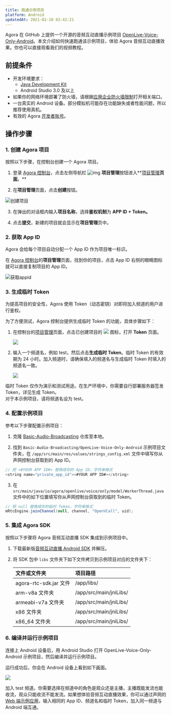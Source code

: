 ```yaml
---
title: 跑通示例项目
platform: Android
updatedAt: 2021-02-18 02:42:21
---
```


Agora 在 GitHub 上提供一个开源的音频互动直播示例项目 [OpenLive-Voice-Only-Android](https://github.com/AgoraIO/Basic-Audio-Broadcasting/tree/master/OpenLive-Voice-Only-Android)。本文介绍如何快速跑通该示例项目，体验 Agora 音频互动直播效果。你也可以直接观看我们的视频教程。

## 前提条件

- 开发环境要求：
  - [Java Development Kit](https://www.oracle.com/java/technologies/javase-downloads.html)
  - Android Studio 3.0 及以上
- 如果你的网络环境部署了防火墙，请根据[应用企业防火墙限制](https://docs.agora.io/cn/Agora%20Platform/firewall?platform=Android)打开相关端口。
- 一台真实的 Android 设备。部分模拟机可能存在功能缺失或者性能问题，所以推荐使用真机。
- 有效的 Agora [开发者账号](https://docs.agora.io/cn/Agora%20Platform/sign_in_and_sign_up)。

## 操作步骤

### 1. 创建 Agora 项目

按照以下步骤，在控制台创建一个 Agora 项目。

1. 登录 [Agora 控制台](https://console.agora.io/)，点击左侧导航栏 ![img](https://web-cdn.agora.io/docs-files/1594283671161) **项目管理**按钮进入**[项目管理](https://console.agora.io/projects)**页面**。**

2. 在**项目管理**页面，点击**创建**按钮。

![创建项目](https://web-cdn.agora.io/docs-files/1594287028966)

3. 在弹出的对话框内输入**项目名称**，选择**鉴权机制**为 **APP ID + Token。**

4. 点击**提交**，新建的项目就会显示在**项目管理**页中。

### 2. 获取 App ID

Agora 会给每个项目自动分配一个 App ID 作为项目唯一标识。

在 [Agora 控制台](https://console.agora.io/)的**项目管理**页面，找到你的项目，点击 App ID 右侧的眼睛图标就可以直接复制项目的 App ID。

![获取appid](https://web-cdn.agora.io/docs-files/1603974707121)

### 3. 生成临时 Token

为提高项目的安全性，Agora 使用 Token（动态密钥）对即将加入频道的用户进行鉴权。

为了方便测试，Agora 控制台提供生成临时 Token 的功能，具体步骤如下：

1. 在控制台的[项目管理](https://console.agora.io/projects)页面，点击已创建项目的 ![](https://web-cdn.agora.io/docs-files/1574923151660) 图标，打开 **Token** 页面。

   ![](https://web-cdn.agora.io/docs-files/1574922827899)

2. 输入一个频道名，例如 test，然后点击**生成临时 Token**。临时 Token 的有效期为 24 小时。加入频道时，请确保填入的频道名与生成临时 Token 时填入的频道名一致。

   ![](https://web-cdn.agora.io/docs-files/1574928082984)

<div class="alert note">临时 Token 仅作为演示和测试用途。在生产环境中，你需要自行部署服务器签发 Token，详见<a href="token_server">生成 Token</a >。</div>

<div class="alert note">对于本示例项目，请将频道名设为 test。</div>
 
 ### 4. 配置示例项目

参考以下步骤配置示例项目：

1. 克隆 [Basic-Audio-Broadcasting](https://github.com/AgoraIO/Basic-Audio-Broadcasting) 仓库至本地。

2. 找到 `Basic-Audio-Broadcasting/OpenLive-Voice-Only-Android` 示例项目文件夹，在 `/app/src/main/res/values/strings_config.xml` 文件中填写你从声网控制台获取到的 App ID。

```java
// 把 <#YOUR APP ID#> 替换成你的 App ID，字符串格式
<string name="private_app_id"><#YOUR APP ID#></string>
```

3. 在 `src/main/java/io/agora/openlive/voice/only/model/WorkerThread.java` 文件中的如下位置填写你从声网控制台获取到的临时 Token。

```java
// 把 null 替换成你的临时 Token，字符串格式
mRtcEngine.joinChannel(null, channel, "OpenVCall", uid);
```

### 5. 集成 Agora SDK

按照以下步骤将 Agora 音频互动直播 SDK 集成到示例项目中。

1. 下载最新版[音频互动直播 Android SDK](https://docs.agora.io/cn/Interactive%20Broadcast/downloads?platform=All%20Platforms) 并解压。

2. 将 SDK 包中 `libs` 文件夹下如下文件拷贝到示例项目对应的文件夹下：

   | 文件或文件夹           | 项目路径               |
   | :--------------------- | :--------------------- |
   | agora-rtc-sdk.jar 文件 | /app/libs/             |
   | arm-v8a 文件夹         | /app/src/main/jniLibs/ |
   | armeabi-v7a 文件夹     | /app/src/main/jniLibs/ |
   | x86 文件夹             | /app/src/main/jniLibs/ |
   | x86_64 文件夹          | /app/src/main/jniLibs/ |

### 6. 编译并运行示例项目

连接上 Android 设备后，用 Android Studio 打开 OpenLive-Voice-Only-Android 示例项目，然后编译并运行示例项目。

运行成功后，你会在 Android 设备上看到如下画面。

![](https://web-cdn.agora.io/docs-files/1606202273891)

加入 test 频道。你需要选择在频道中的角色是观众还是主播，主播既能发流也能收流，观众只能收流不能发流。如果想体验音频互动直播效果，你可以通过声网的 [Web 端示例应用](https://webdemo.agora.io/agora-web-showcase/examples/Agora-Web-Tutorial-1to1-Web/)，输入相同的 App ID、频道名和临时 Token，加入同一频道与 Android 端互通。
